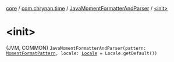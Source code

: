 [core](../../index.md) / [com.chrynan.time](../index.md) / [JavaMomentFormatterAndParser](index.md) / [&lt;init&gt;](./-init-.md)

# &lt;init&gt;

(JVM, COMMON) `JavaMomentFormatterAndParser(pattern: `[`MomentFormatPattern`](../-moment-format-pattern/index.md)`, locale: `[`Locale`](https://docs.oracle.com/javase/8/docs/api/java/util/Locale.html)` = Locale.getDefault())`